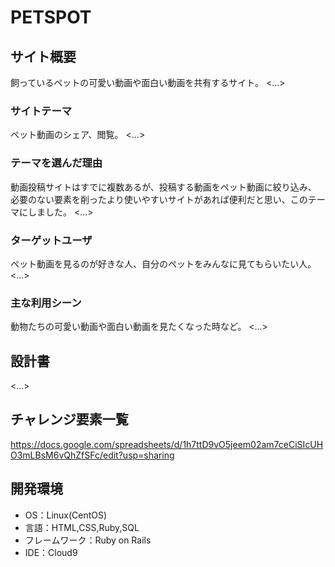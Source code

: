 # PETSPOT

## サイト概要

飼っているペットの可愛い動画や面白い動画を共有するサイト。
<...>

### サイトテーマ

ペット動画のシェア、閲覧。
<...>

### テーマを選んだ理由

動画投稿サイトはすでに複数あるが、投稿する動画をペット動画に絞り込み、
必要のない要素を削ったより使いやすいサイトがあれば便利だと思い、このテーマにしました。
<...>

### ターゲットユーザ

ペット動画を見るのが好きな人、自分のペットをみんなに見てもらいたい人。
<...>

### 主な利用シーン

動物たちの可愛い動画や面白い動画を見たくなった時など。
<...>

## 設計書
<...>

## チャレンジ要素一覧
<https://docs.google.com/spreadsheets/d/1h7ttD9vO5jeem02am7ceCiSIcUHO3mLBsM6vQhZfSFc/edit?usp=sharing>

## 開発環境
- OS：Linux(CentOS)
- 言語：HTML,CSS,Ruby,SQL
- フレームワーク：Ruby on Rails
- IDE：Cloud9